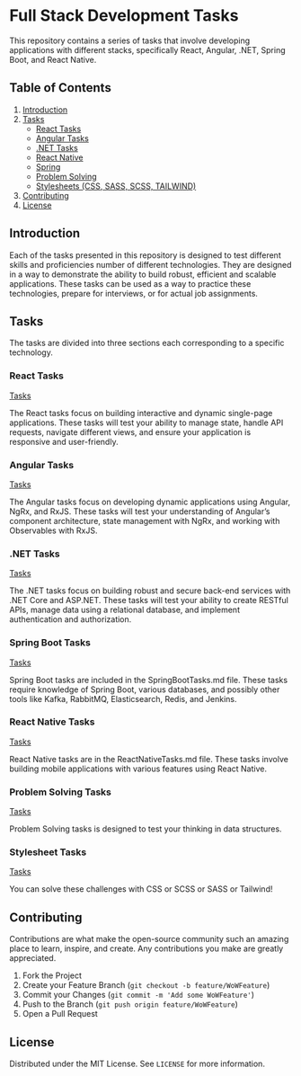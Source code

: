 # Full Stack Development Tasks

This repository contains a series of tasks that involve developing applications with different stacks, specifically React, Angular, .NET, Spring Boot, and React Native.

## Table of Contents

1.  [Introduction](#Introduction)
2.  [Tasks](#Tasks)
    -   [React Tasks](#react-tasks)
    -   [Angular Tasks](#angular-tasks)
    -   [.NET Tasks](#net-tasks)
    -   [React Native](#react-native-tasks)
    -   [Spring](#spring-boot-tasks)
    -   [Problem Solving](#problem-solving-tasks)
    -   [Stylesheets (CSS, SASS, SCSS, TAILWIND)](#stylesheet-tasks)
3.  [Contributing](#Contributing)
4.  [License](#License)

## Introduction

Each of the tasks presented in this repository is designed to test different skills and proficiencies number of different technologies. They are designed in a way to demonstrate the ability to build robust, efficient and scalable applications. These tasks can be used as a way to practice these technologies, prepare for interviews, or for actual job assignments.

## Tasks

The tasks are divided into three sections each corresponding to a specific technology.

### React Tasks
[Tasks](https://github.com/LinuxDevil/Company-like-tasks/tree/main/react)

The React tasks focus on building interactive and dynamic single-page applications. These tasks will test your ability to manage state, handle API requests, navigate different views, and ensure your application is responsive and user-friendly.

### Angular Tasks
[Tasks](https://github.com/LinuxDevil/Company-like-tasks/tree/main/angular)

The Angular tasks focus on developing dynamic applications using Angular, NgRx, and RxJS. These tasks will test your understanding of Angular’s component architecture, state management with NgRx, and working with Observables with RxJS.

### .NET Tasks
[Tasks](https://github.com/LinuxDevil/Company-like-tasks/tree/main/dotnet)

The .NET tasks focus on building robust and secure back-end services with .NET Core and ASP.NET. These tasks will test your ability to create RESTful APIs, manage data using a relational database, and implement authentication and authorization.

### Spring Boot Tasks
[Tasks](https://github.com/LinuxDevil/Company-like-tasks/tree/main/spring)

Spring Boot tasks are included in the SpringBootTasks.md file. These tasks require knowledge of Spring Boot, various databases, and possibly other tools like Kafka, RabbitMQ, Elasticsearch, Redis, and Jenkins.


### React Native Tasks
[Tasks](https://github.com/LinuxDevil/Company-like-tasks/tree/main/react-native)

React Native tasks are in the ReactNativeTasks.md file. These tasks involve building mobile applications with various features using React Native.

### Problem Solving Tasks
[Tasks](https://github.com/LinuxDevil/Company-like-tasks/tree/main/problem_solving)

Problem Solving tasks is designed to test your thinking in data structures.

### Stylesheet Tasks
[Tasks](https://github.com/LinuxDevil/Company-like-tasks/tree/main/stylesheets)

You can solve these challenges with CSS or SCSS or SASS or Tailwind!

## Contributing

Contributions are what make the open-source community such an amazing place to learn, inspire, and create. Any contributions you make are greatly appreciated.

1.  Fork the Project
2.  Create your Feature Branch (`git checkout -b feature/WoWFeature`)
3.  Commit your Changes (`git commit -m 'Add some WoWFeature'`)
4.  Push to the Branch (`git push origin feature/WoWFeature`)
5.  Open a Pull Request

## License

Distributed under the MIT License. See `LICENSE` for more information.
